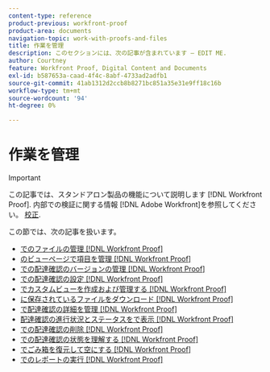```yaml
---
content-type: reference
product-previous: workfront-proof
product-area: documents
navigation-topic: work-with-proofs-and-files
title: 作業を管理
description: このセクションには、次の記事が含まれています — EDIT ME.
author: Courtney
feature: Workfront Proof, Digital Content and Documents
exl-id: b587653a-caad-4f4c-8abf-4733ad2adfb1
source-git-commit: 41ab1312d2ccb8b8271bc851a35e31e9ff18c16b
workflow-type: tm+mt
source-wordcount: '94'
ht-degree: 0%

---
```


# 作業を管理

>[!IMPORTANT]
>
>この記事では、スタンドアロン製品の機能について説明します [!DNL Workfront Proof]. 内部での検証に関する情報 [!DNL Adobe Workfront]を参照してください。 [校正](../../../review-and-approve-work/proofing/proofing.md).

この節では、次の記事を扱います。

* [でのファイルの管理 [!DNL Workfront Proof]](../../../workfront-proof/wp-work-proofsfiles/manage-your-work/manage-files.md)
* [のビューページで項目を管理 [!DNL Workfront Proof]](../../../workfront-proof/wp-work-proofsfiles/manage-your-work/manage-items-on-views-page.md)
* [での配達確認のバージョンの管理 [!DNL Workfront Proof]](../../../workfront-proof/wp-work-proofsfiles/manage-your-work/manage-proof-versions.md)
* [での配達確認の設定 [!DNL Workfront Proof]](../../../workfront-proof/wp-work-proofsfiles/manage-your-work/configure-proof-settings.md)
* [でカスタムビューを作成および管理する [!DNL Workfront Proof]](../../../workfront-proof/wp-work-proofsfiles/manage-your-work/create-and-manage-custom-views.md)
* [に保存されているファイルをダウンロード [!DNL Workfront Proof]](../../../workfront-proof/wp-work-proofsfiles/manage-your-work/download-files-stored.md)
* [で配達確認の詳細を管理 [!DNL Workfront Proof]](../../../workfront-proof/wp-work-proofsfiles/manage-your-work/manage-proof-details.md)
* [配達確認の進行状況とステータスをで表示 [!DNL Workfront Proof]](../../../workfront-proof/wp-work-proofsfiles/manage-your-work/view-progress-and-status-of-proof.md)
* [での配達確認の削除 [!DNL Workfront Proof]](../../../workfront-proof/wp-work-proofsfiles/manage-your-work/delete-proof.md)
* [での配達確認の状態を理解する [!DNL Workfront Proof]](../../../workfront-proof/wp-work-proofsfiles/manage-your-work/proof-state.md)
* [でごみ箱を復元して空にする [!DNL Workfront Proof]](../../../workfront-proof/wp-work-proofsfiles/manage-your-work/restore-and-empty-trash.md)
* [でのレポートの実行 [!DNL Workfront Proof]](../../../workfront-proof/wp-work-proofsfiles/manage-your-work/run-reports.md)
